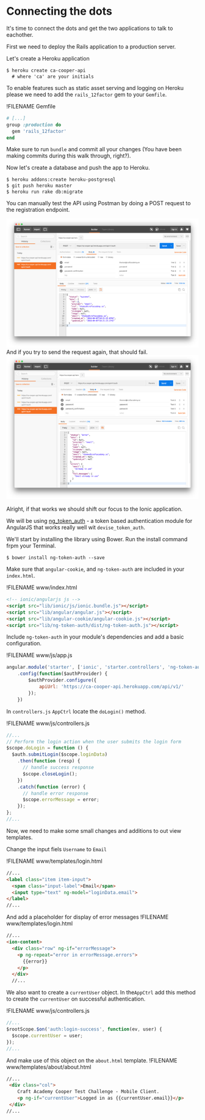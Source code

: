 # Connecting the dots

It's time to connect the dots and get the two applications to talk to eachother. 

First we need to deploy the Rails application to a production server. 

Let's create a Heroku application
```
$ heroku create ca-cooper-api 
  # where 'ca' are your initials
```
To enable features such as static asset serving and logging on Heroku please we need to add the `rails_12factor` gem to your `Gemfile`.

!FILENAME Gemfile
```ruby
# [...]
group :production do
  gem 'rails_12factor'
end
```
Make sure to run `bundle` and commit all your changes (You have been making commits during this walk through, right?).

Now let's create a database and push the app to Heroku.

```
$ heroku addons:create heroku-postgresql
$ git push heroku master
$ heroku run rake db:migrate
```
You can manually test the API using Postman by doing a POST request to the registration endpoint. 

![Register a user](/images/cooper_api_postman_sucess.png)
And if you try to send the request again, that should fail.
![Registration failure](/images/cooper_api_postman_failure.png)

Alright, if that works we should shift our focus to the Ionic application. 

We will be using [ng_token_auth](https://github.com/lynndylanhurley/ng-token-auth) - a token based authentication module for AngularJS that works really well wit `devise_token_auth`.

We'll start by installing the library using Bower. Run the install command frpm your Terminal. 
```
$ bower install ng-token-auth --save
```
Make sure that `angular-cookie`, and `ng-token-auth` are included in your `index.html`.


!FILENAME www/index.html
```html
<!-- ionic/angularjs js -->
<script src="lib/ionic/js/ionic.bundle.js"></script>
<script src="lib/angular/angular.js"></script>
<script src="lib/angular-cookie/angular-cookie.js"></script>
<script src="lib/ng-token-auth/dist/ng-token-auth.js"></script>
``` 

Include `ng-token-auth` in your module's dependencies and add a basic configuration.

!FILENAME www/js/app.js
```javascript
angular.module('starter', ['ionic', 'starter.controllers', 'ng-token-auth'])
    .config(function($authProvider) {
        $authProvider.configure({
            apiUrl: 'https://ca-cooper-api.herokuapp.com/api/v1/'
        });
    })
```

In `controllers.js` `AppCtrl` locate the `doLogin()` method.

!FILENAME www/js/controllers.js
```javascript
//...
// Perform the login action when the user submits the login form
$scope.doLogin = function () {
  $auth.submitLogin($scope.loginData)
    .then(function (resp) {
      // handle success response
      $scope.closeLogin();
    })
    .catch(function (error) {
      // handle error response
      $scope.errorMessage = error;
    });
};
//...
```
Now, we need to make some small changes and additions to out view templates.

Change the input fiels `Username` to `Email` 

!FILENAME www/templates/login.html
```html
//...
<label class="item item-input">
  <span class="input-label">Email</span>
  <input type="text" ng-model="loginData.email">
</label>
//...
```
And add a placeholder for display of error messages
!FILENAME www/templates/login.html
```html
//...
<ion-content>
  <div class="row" ng-if="errorMessage">
    <p ng-repeat="error in errorMessage.errors">
      {{error}}
    </p>
  </div>
  //...
```

We also want to create a `currentUser` object. In the`AppCtrl` add this method to create the `currentUser` on successful authentication. 

!FILENAME www/js/controllers.js
```javascript
//...
$rootScope.$on('auth:login-success', function(ev, user) {
  $scope.currentUser = user;
});
//...
```
And make use of this object on the `about.html` template.
!FILENAME www/templates/about/about.html
```html
//...
 <div class="col">
    Craft Academy Cooper Test Challenge - Mobile Client.
    <p ng-if="currentUser">Logged in as {{currentUser.email}}</p>
 </div>
//...
```












